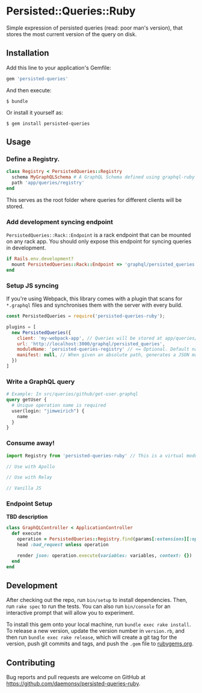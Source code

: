 # Persisted::Queries::Ruby

Simple expression of persisted queries (read: poor man's version), that stores the most current version of the query on disk.

## Installation

Add this line to your application's Gemfile:

```ruby
gem 'persisted-queries'
```

And then execute:

    $ bundle

Or install it yourself as:

    $ gem install persisted-queries

## Usage

### Define a Registry.

```ruby
class Registry < PersistedQueries::Registry
  schema MyGraphQLSchema # A GraphQL Schema defined using graphql-ruby
  path 'app/queries/registry'
end
```

This serves as the root folder where queries for different clients will be stored.

### Add development syncing endpoint

`PersistedQueries::Rack::Endpoint` is a rack endpoint that can be mounted on any rack app. You should only expose this endpoint for syncing queries in development.

```ruby
if Rails.env.development?
  mount PersistedQueries::Rack::Endpoint => 'graphql/persisted_queries'
end
```

### Setup JS syncing
If you're using Webpack, this library comes with a plugin that scans for `*.graphql` files and synchronises them with the server with every build.

```javascript
const PersistedQueries = require('persisted-queries-ruby');

plugins = [
  new PersistedQueries({
    client: 'my-webpack-app', // Queries will be stored at app/queries/registry/my_webpack_app on your Ruby server
    url: 'http://localhost:3000/graphql/persisted_queries',
    moduleName: 'persisted-queries-registry' // <= Optional. Default name of the virtual module that you can import
    manifest: null, // When given an absolute path, generates a JSON manifest of the query. Check this is for debugging and to use with CI
  })
]
```

####


### Write a GraphQL query

```graphql
# Example: In src/queries/github/get-user.graphql
query getUser {
  # Unique operation name is required
  user(login: "jimweirich") {
    name
  }
}
```


### Consume away!

```javascript
import Registry from 'persisted-queries-ruby' // This is a virtual module.

// Use with Apollo

// Use with Relay

// Vanilla JS
```

### Endpoint Setup

**TBD description**

```ruby
class GraphQLController < ApplicationController
  def execute
    operation = PersistedQueries::Registry.find(params[:extensions][:operationId])
    head :bad_request unless operation

    render json: operation.execute(variables: variables, context: {})   # Delegates to your GraphQL schema
  end
end
```


## Development

After checking out the repo, run `bin/setup` to install dependencies. Then, run `rake spec` to run the tests. You can also run `bin/console` for an interactive prompt that will allow you to experiment.

To install this gem onto your local machine, run `bundle exec rake install`. To release a new version, update the version number in `version.rb`, and then run `bundle exec rake release`, which will create a git tag for the version, push git commits and tags, and push the `.gem` file to [rubygems.org](https://rubygems.org).

## Contributing

Bug reports and pull requests are welcome on GitHub at https://github.com/daemonsy/persisted-queries-ruby.
